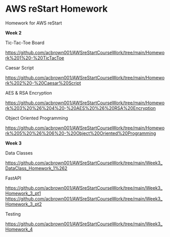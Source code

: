 # AWS reStart Homework
Homework for AWS reStart

**Week 2**

Tic-Tac-Toe Board

https://github.com/acbrown001/AWSreStartCourseWork/tree/main/Homework%201%20-%20TicTacToe

Caesar Script

https://github.com/acbrown001/AWSreStartCourseWork/tree/main/Homework%202%20-%20Caesar%20Script


AES & RSA Encryption

https://github.com/acbrown001/AWSreStartCourseWork/tree/main/Homework%203%20%26%204%20-%20AES%20%26%20RSA%20Encryption


Object Oriented Programming

https://github.com/acbrown001/AWSreStartCourseWork/tree/main/Homework%205%20%26%206%20-%20Object%20Oriented%20Programming

**Week 3**

Data Classes

https://github.com/acbrown001/AWSreStartCourseWork/tree/main/Week3_DataClass_Homework_1%262

FastAPI

https://github.com/acbrown001/AWSreStartCourseWork/tree/main/Week3_Homework_3_pt1
https://github.com/acbrown001/AWSreStartCourseWork/tree/main/Week3_Homework_3_pt2

Testing

https://github.com/acbrown001/AWSreStartCourseWork/tree/main/Week3_Homework_4






